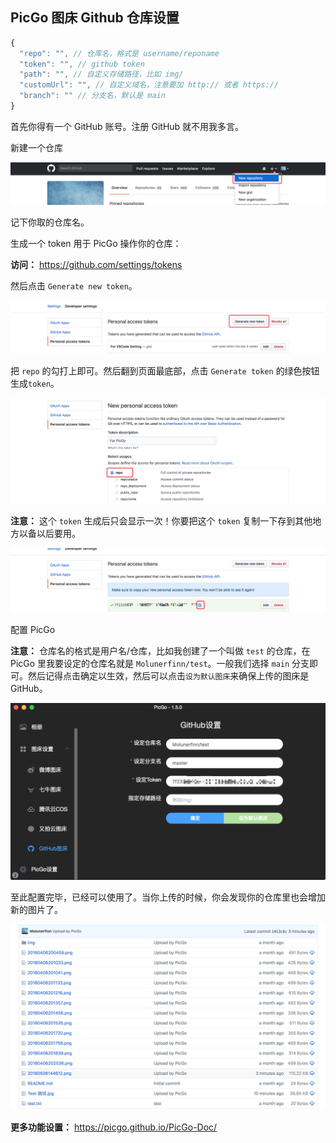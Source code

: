 ## PicGo 图床 Github 仓库设置

```js
{
  "repo": "", // 仓库名，格式是 username/reponame
  "token": "", // github token
  "path": "", // 自定义存储路径，比如 img/
  "customUrl": "", // 自定义域名，注意要加 http:// 或者 https://
  "branch": "" // 分支名，默认是 main
}
```

首先你得有一个 GitHub 账号。注册 GitHub 就不用我多言。

新建一个仓库

![](https://raw.githubusercontent.com/chuenwei0129/my-picgo-repo/master/2021/02/create_new_repo.png?token=AEIZJZIY33YLJDOD7XW7CYLACFY62)

记下你取的仓库名。

生成一个 token 用于 PicGo 操作你的仓库：

**访问：** https://github.com/settings/tokens

然后点击 `Generate new token`。

![](https://raw.githubusercontent.com/chuenwei0129/my-picgo-repo/master/2021/02/generate_new_token.png?token=AEIZJZOBL2QF657J46P7NALACFZBU)

把 `repo` 的勾打上即可。然后翻到页面最底部，点击 `Generate token` 的绿色按钮生成`token`。

![](https://raw.githubusercontent.com/chuenwei0129/my-picgo-repo/master/2021/02/generate_token_repo.png?token=AEIZJZJT2AN5CUNEOJTENULACFZEK)

**注意：** 这个 `token` 生成后只会显示一次！你要把这个 `token` 复制一下存到其他地方以备以后要用。

![copy_token](https://raw.githubusercontent.com/chuenwei0129/my-picgo-repo/master/2021/copy_token.png?token=AEIZJZLPQ43AALKXR2DUCP3ACFXQQ)

配置 PicGo

**注意：** 仓库名的格式是用户名/仓库，比如我创建了一个叫做 `test` 的仓库，在 PicGo 里我要设定的仓库名就是 `Molunerfinn/test`。一般我们选择 `main` 分支即可。然后记得点击确定以生效，然后可以点击`设为默认图床`来确保上传的图床是 GitHub。

![setup_github](https://raw.githubusercontent.com/chuenwei0129/my-picgo-repo/master/2021/setup_github.png?token=AEIZJZK6PR3T3GNTAQBBWA3ACFWM4)

至此配置完毕，已经可以使用了。当你上传的时候，你会发现你的仓库里也会增加新的图片了。

![success](https://raw.githubusercontent.com/chuenwei0129/my-picgo-repo/master/2021/success.png?token=AEIZJZMVTENNROXLQRLFQUTACFWP2)

**更多功能设置：** https://picgo.github.io/PicGo-Doc/
